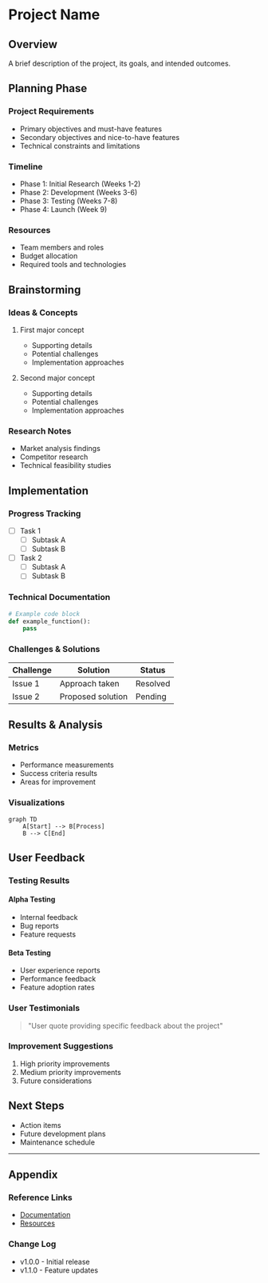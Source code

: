 # Project Name

## Overview
A brief description of the project, its goals, and intended outcomes.

## Planning Phase

### Project Requirements
- Primary objectives and must-have features
- Secondary objectives and nice-to-have features
- Technical constraints and limitations

### Timeline
- Phase 1: Initial Research (Weeks 1-2)
- Phase 2: Development (Weeks 3-6)
- Phase 3: Testing (Weeks 7-8)
- Phase 4: Launch (Week 9)

### Resources
- Team members and roles
- Budget allocation
- Required tools and technologies

## Brainstorming

### Ideas & Concepts
1. First major concept
   - Supporting details
   - Potential challenges
   - Implementation approaches

2. Second major concept
   - Supporting details
   - Potential challenges
   - Implementation approaches

### Research Notes
- Market analysis findings
- Competitor research
- Technical feasibility studies

## Implementation

### Progress Tracking
- [ ] Task 1
  - [ ] Subtask A
  - [ ] Subtask B
- [ ] Task 2
  - [ ] Subtask A
  - [ ] Subtask B

### Technical Documentation
```python
# Example code block
def example_function():
    pass
```

### Challenges & Solutions
| Challenge | Solution | Status |
|-----------|----------|---------|
| Issue 1 | Approach taken | Resolved |
| Issue 2 | Proposed solution | Pending |

## Results & Analysis

### Metrics
- Performance measurements
- Success criteria results
- Areas for improvement

### Visualizations
```mermaid
graph TD
    A[Start] --> B[Process]
    B --> C[End]
```

## User Feedback

### Testing Results
#### Alpha Testing
- Internal feedback
- Bug reports
- Feature requests

#### Beta Testing
- User experience reports
- Performance feedback
- Feature adoption rates

### User Testimonials
> "User quote providing specific feedback about the project"

### Improvement Suggestions
1. High priority improvements
2. Medium priority improvements
3. Future considerations

## Next Steps
- Action items
- Future development plans
- Maintenance schedule

---

## Appendix

### Reference Links
- [Documentation](https://example.com)
- [Resources](https://example.com)

### Change Log
- v1.0.0 - Initial release
- v1.1.0 - Feature updates
